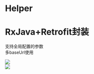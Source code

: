 # Helper
# RxJava+Retrofit封装
支持全局配置的参数</br>
多baseUrl使用</br>

![](https://github.com/BeaHugs/Helper/image/ohkttp全局配置Api.jpg) </br>
![](https://github.com/BeaHugs/Helper/image/reteofit全局配置api.jpg) </br>
